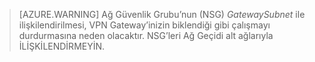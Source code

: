  >[AZURE.WARNING] Ağ Güvenlik Grubu’nun (NSG) *GatewaySubnet* ile ilişkilendirilmesi, VPN Gateway’inizin biklendiği gibi çalışmayı durdurmasına neden olacaktır. NSG’leri Ağ Geçidi alt ağlarıyla İLİŞKİLENDİRMEYİN.




<!--HONumber=Sep16_HO3-->


